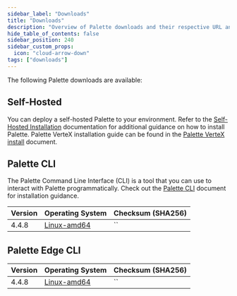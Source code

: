 ```yaml
---
sidebar_label: "Downloads"
title: "Downloads"
description: "Overview of Palette downloads and their respective URL and checksums."
hide_table_of_contents: false
sidebar_position: 240
sidebar_custom_props:
  icon: "cloud-arrow-down"
tags: ["downloads"]
---
```


The following Palette downloads are available:

## Self-Hosted

You can deploy a self-hosted Palette to your environment. Refer to the
[Self-Hosted Installation](enterprise-version/install-palette/install-palette.md) documentation for additional guidance
on how to install Palette. Palette VerteX installation guide can be found in the
[Palette VerteX install](./vertex/install-palette-vertex/install-palette-vertex.md) document.

## Palette CLI

The Palette Command Line Interface (CLI) is a tool that you can use to interact with Palette programmatically. Check out
the [Palette CLI](./automation/palette-cli/palette-cli.md) document for installation guidance.

| Version | Operating System                                                                      | Checksum (SHA256) |
| ------- | ------------------------------------------------------------------------------------- | ----------------- |
| 4.4.8   | [Linux-amd64](https://software.spectrocloud.com/palette-cli/v4.4.0/linux/cli/palette) | ``                |

## Palette Edge CLI

| Version | Operating System                                                                      | Checksum (SHA256) |
| ------- | ------------------------------------------------------------------------------------- | ----------------- |
| 4.4.8   | [Linux-amd64](https://software.spectrocloud.com/stylus/v4.4.2/cli/linux/palette-edge) | ``                |
